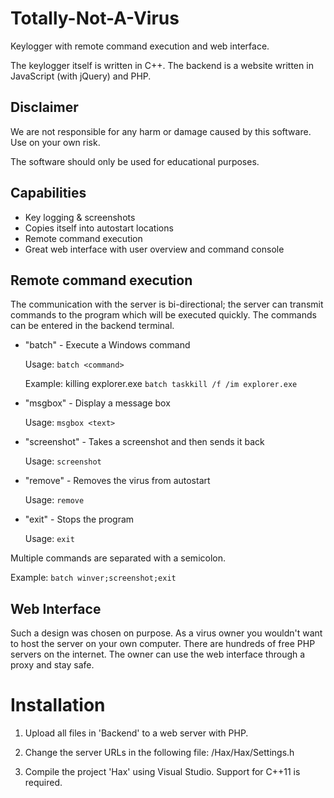 # Totally-Not-A-Virus

Keylogger with remote command execution and web interface.


The keylogger itself is written in C++.
The backend is a website written in JavaScript (with jQuery) and PHP.

## Disclaimer

We are not responsible for any harm or damage caused by this software.
Use on your own risk.


The software should only be used for educational purposes.

## Capabilities

* Key logging & screenshots
* Copies itself into autostart locations
* Remote command execution
* Great web interface with user overview and command console

## Remote command execution
The communication with the server is bi-directional;
the server can transmit commands to the program which will be executed quickly.
The commands can be entered in the backend terminal.

* "batch" - Execute a Windows command


  Usage: ```batch <command>```


  Example: killing explorer.exe ```batch taskkill /f /im explorer.exe```


* "msgbox" - Display a message box


  Usage: ```msgbox <text>```


* "screenshot" - Takes a screenshot and then sends it back


  Usage: ```screenshot```


* "remove" - Removes the virus from autostart


  Usage: ```remove```


* "exit" - Stops the program


  Usage: ```exit```

Multiple commands are separated with a semicolon.


  Example: ```batch winver;screenshot;exit```

## Web Interface
Such a design was chosen on purpose.
As a virus owner you wouldn't want to host the server on your own computer.
There are hundreds of free PHP servers on the internet.
The owner can use the web interface through a proxy and stay safe.

# Installation

1. Upload all files in 'Backend' to a web server with PHP.

2. Change the server URLs in the following file:
   /Hax/Hax/Settings.h

3. Compile the project 'Hax' using Visual Studio. Support for C++11 is required.
